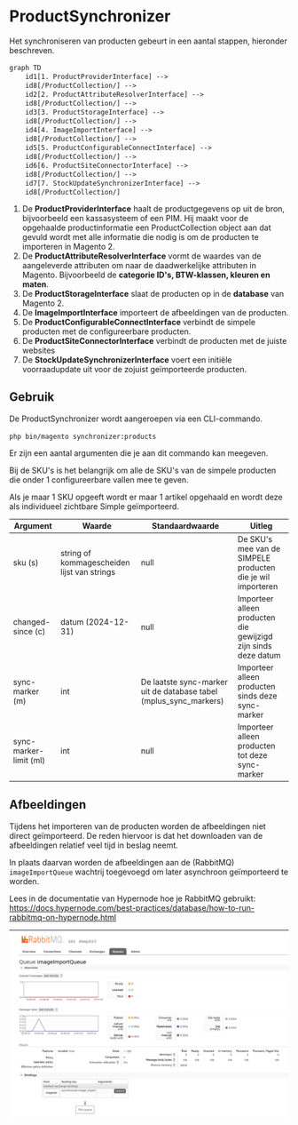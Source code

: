 # ProductSynchronizer

Het synchroniseren van producten gebeurt in een aantal stappen, hieronder beschreven.

```mermaid
graph TD
    id1[1. ProductProviderInterface] --> 
    id8[/ProductCollection/] --> 
    id2[2. ProductAttributeResolverInterface] -->
    id8[/ProductCollection/] -->
    id3[3. ProductStorageInterface] -->
    id8[/ProductCollection/] -->
    id4[4. ImageImportInterface] -->
    id8[/ProductCollection/] -->
    id5[5. ProductConfigurableConnectInterface] -->
    id8[/ProductCollection/] -->
    id6[6. ProductSiteConnectorInterface] -->
    id8[/ProductCollection/] -->
    id7[7. StockUpdateSynchronizerInterface] -->
    id8[/ProductCollection/]
```

1. De **ProductProviderInterface** haalt de productgegevens op uit de bron, bijvoorbeeld een kassasysteem of een PIM. Hij maakt voor de opgehaalde productinformatie een ProductCollection object aan dat gevuld wordt met alle informatie die nodig is om de producten te importeren in Magento 2.
2. De **ProductAttributeResolverInterface** vormt de waardes van de aangeleverde attributen om naar de daadwerkelijke attributen in Magento. Bijvoorbeeld de **categorie ID's, BTW-klassen, kleuren en maten**.
3. De **ProductStorageInterface** slaat de producten op in de **database** van Magento 2.
4. De **ImageImportInterface** importeert de afbeeldingen van de producten.
5. De **ProductConfigurableConnectInterface** verbindt de simpele producten met de configureerbare producten.
6. De **ProductSiteConnectorInterface** verbindt de producten met de juiste websites
7. De **StockUpdateSynchronizerInterface** voert een initiële voorraadupdate uit voor de zojuist geïmporteerde producten.

## Gebruik
De ProductSynchronizer wordt aangeroepen via een CLI-commando. 

`php bin/magento synchronizer:products` 

Er zijn een aantal argumenten die je aan dit commando kan meegeven. 

Bij de SKU's is het belangrijk om alle de SKU's van de simpele producten die onder 1 configureerbare vallen mee te geven. 

Als je maar 1 SKU opgeeft wordt er maar 1 artikel opgehaald en wordt deze als individueel zichtbare Simple geïmporteerd.

| Argument | Waarde | Standaardwaarde                                                   | Uitleg                                                      |
| -------- | ------ |-------------------------------------------------------------------|-------------------------------------------------------------|
| sku (s) | string of kommagescheiden lijst van strings | null                                                              | De SKU's mee van de SIMPELE producten die je wil importeren |
| changed-since (c) | datum (2024-12-31) | null                                                              | Importeer alleen producten die gewijzigd zijn sinds deze datum |
| sync-marker (m) | int | De laatste sync-marker uit de database tabel (mplus_sync_markers) | Importeer alleen producten sinds deze sync-marker | 
| sync-marker-limit (ml) | int | null | Importeer alleen producten tot deze sync-marker |

## Afbeeldingen
Tijdens het importeren van de producten worden de afbeeldingen niet direct geïmporteerd. De reden hiervoor is dat het downloaden van de afbeeldingen relatief veel tijd in beslag neemt.

In plaats daarvan worden de afbeeldingen aan de (RabbitMQ) `imageImportQueue` wachtrij toegevoegd om later asynchroon geïmporteerd te worden.

Lees in de documentatie van Hypernode hoe je RabbitMQ gebruikt: https://docs.hypernode.com/best-practices/database/how-to-run-rabbitmq-on-hypernode.html

![RabbitMQ](screenshots/rabbitmq.png)




